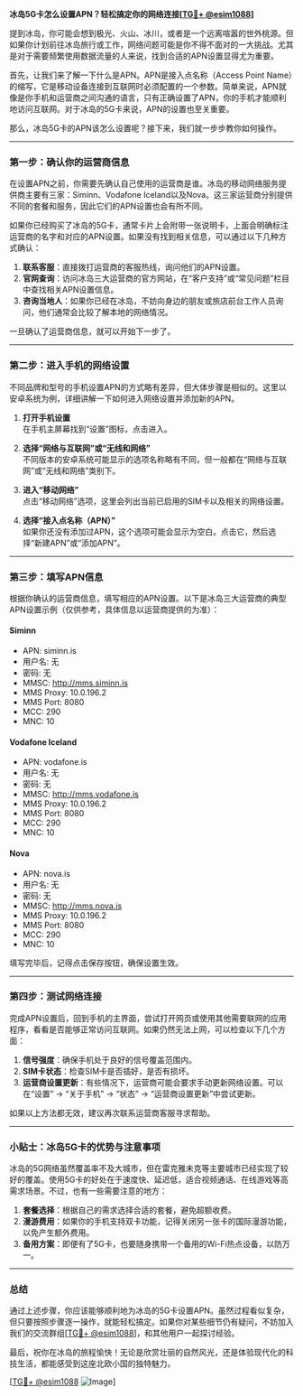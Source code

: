 **冰岛5G卡怎么设置APN？轻松搞定你的网络连接[[TG💪+ @esim1088](https://t.me/s/esim1088)]**

提到冰岛，你可能会想到极光、火山、冰川，或者是一个远离喧嚣的世外桃源。但如果你计划前往冰岛旅行或工作，网络问题可能是你不得不面对的一大挑战。尤其是对于需要频繁使用数据流量的人来说，找到合适的APN设置显得尤为重要。

首先，让我们来了解一下什么是APN。APN是接入点名称（Access Point Name）的缩写，它是移动设备连接到互联网时必须配置的一个参数。简单来说，APN就像是你手机和运营商之间沟通的语言，只有正确设置了APN，你的手机才能顺利地访问互联网。对于冰岛的5G卡来说，APN的设置也至关重要。

那么，冰岛5G卡的APN该怎么设置呢？接下来，我们就一步步教你如何操作。

---

### 第一步：确认你的运营商信息

在设置APN之前，你需要先确认自己使用的运营商是谁。冰岛的移动网络服务提供商主要有三家：Siminn、Vodafone Iceland以及Nova。这三家运营商分别提供不同的套餐和服务，因此它们的APN设置也会有所不同。

如果你已经购买了冰岛的5G卡，通常卡片上会附带一张说明卡，上面会明确标注运营商的名字和对应的APN设置。如果没有找到相关信息，可以通过以下几种方式确认：

1. **联系客服**：直接拨打运营商的客服热线，询问他们的APN设置。
2. **官网查询**：访问冰岛三大运营商的官方网站，在“客户支持”或“常见问题”栏目中查找相关APN设置信息。
3. **咨询当地人**：如果你已经在冰岛，不妨向身边的朋友或旅店前台工作人员询问，他们通常会比较了解本地的网络情况。

一旦确认了运营商信息，就可以开始下一步了。

---

### 第二步：进入手机的网络设置

不同品牌和型号的手机设置APN的方式略有差异，但大体步骤是相似的。这里以安卓系统为例，详细讲解一下如何进入网络设置并添加新的APN。

1. **打开手机设置**  
   在手机主屏幕找到“设置”图标，点击进入。

2. **选择“网络与互联网”或“无线和网络”**  
   不同版本的安卓系统可能显示的选项名称略有不同，但一般都在“网络与互联网”或“无线和网络”类别下。

3. **进入“移动网络”**  
   点击“移动网络”选项，这里会列出当前已启用的SIM卡以及相关的网络设置。

4. **选择“接入点名称（APN）”**  
   如果你还没有添加过APN，这个选项可能会显示为空白。点击它，然后选择“新建APN”或“添加APN”。

---

### 第三步：填写APN信息

根据你确认的运营商信息，填写相应的APN设置。以下是冰岛三大运营商的典型APN设置示例（仅供参考，具体信息以运营商提供的为准）：

#### Siminn
- APN: siminn.is  
- 用户名: 无  
- 密码: 无  
- MMSC: http://mms.siminn.is  
- MMS Proxy: 10.0.196.2  
- MMS Port: 8080  
- MCC: 290  
- MNC: 10  

#### Vodafone Iceland
- APN: vodafone.is  
- 用户名: 无  
- 密码: 无  
- MMSC: http://mms.vodafone.is  
- MMS Proxy: 10.0.196.2  
- MMS Port: 8080  
- MCC: 290  
- MNC: 10  

#### Nova
- APN: nova.is  
- 用户名: 无  
- 密码: 无  
- MMSC: http://mms.nova.is  
- MMS Proxy: 10.0.196.2  
- MMS Port: 8080  
- MCC: 290  
- MNC: 10  

填写完毕后，记得点击保存按钮，确保设置生效。

---

### 第四步：测试网络连接

完成APN设置后，回到手机的主界面，尝试打开网页或使用其他需要联网的应用程序，看看是否能够正常访问互联网。如果仍然无法上网，可以检查以下几个方面：

1. **信号强度**：确保手机处于良好的信号覆盖范围内。
2. **SIM卡状态**：检查SIM卡是否插好，是否有损坏。
3. **运营商设置更新**：有些情况下，运营商可能会要求手动更新网络设置。可以在“设置” -> “关于手机” -> “状态” -> “运营商设置更新”中尝试更新。

如果以上方法都无效，建议再次联系运营商客服寻求帮助。

---

### 小贴士：冰岛5G卡的优势与注意事项

冰岛的5G网络虽然覆盖率不及大城市，但在雷克雅未克等主要城市已经实现了较好的覆盖。使用5G卡的好处在于速度快、延迟低，适合视频通话、在线游戏等高需求场景。不过，也有一些需要注意的地方：

1. **套餐选择**：根据自己的需求选择合适的套餐，避免超额收费。
2. **漫游费用**：如果你的手机支持双卡功能，记得关闭另一张卡的国际漫游功能，以免产生额外费用。
3. **备用方案**：即便有了5G卡，也要随身携带一个备用的Wi-Fi热点设备，以防万一。

---

### 总结

通过上述步骤，你应该能够顺利地为冰岛的5G卡设置APN。虽然过程看似复杂，但只要按照步骤逐一操作，就能轻松搞定。如果你对某些细节仍有疑问，不妨加入我们的交流群组[[TG💪+ @esim1088](https://t.me/s/esim1088)]，和其他用户一起探讨经验。

最后，祝你在冰岛的旅程愉快！无论是欣赏壮丽的自然风光，还是体验现代化的科技生活，都能感受到这座北欧小国的独特魅力。

[[TG💪+ @esim1088](https://t.me/s/esim1088) ![Image](https://i.postimg.cc/4NQfJmqS/Snipaste-2025-05-13-00-14-12.png)]